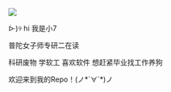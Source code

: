 
<!--
**hishark/hishark** is a ✨ _special_ ✨ repository because its `README.md` (this file) appears on your GitHub profile.

Here are some ideas to get you started:

- 🔭 I’m currently working on ...
- 🌱 I’m currently learning ...
- 👯 I’m looking to collaborate on ...
- 🤔 I’m looking for help with ...
- 💬 Ask me about ...
- 📫 How to reach me: ...
- 😄 Pronouns: ...
- ⚡ Fun fact: ...

![Anurag's github stats](https://github-readme-stats.vercel.app/api?username=hishark&show_icons=true)


-->
![](https://i.loli.net/2020/03/06/kH2KOhBy6MgET4F.jpg)

ᐕ)୨ hi 我是小7

普陀女子师专研二在读

科研废物 学软工 喜欢软件 想赶紧毕业找工作养狗

欢迎来到我的Repo！(ノ\*\`∀´\*)ノ
